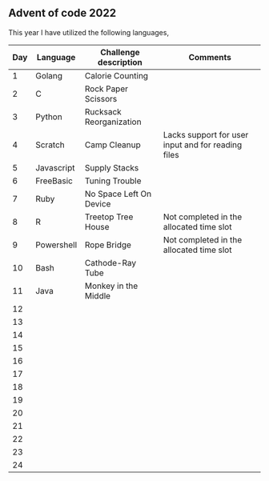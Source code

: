 ## Advent of code 2022

This year I have utilized the following languages,

| Day | Language | Challenge description | Comments |
|--------------|-----------|------------|------------|
| 1 | Golang | Calorie Counting | |
| 2 | C | Rock Paper Scissors | |
| 3 | Python | Rucksack Reorganization | |
| 4 | Scratch | Camp Cleanup | Lacks support for user input and for reading files |
| 5 | Javascript | Supply Stacks | |
| 6 | FreeBasic | Tuning Trouble | |
| 7 | Ruby | No Space Left On Device | |
| 8 | R | Treetop Tree House | Not completed in the allocated time slot |
| 9 | Powershell | Rope Bridge | Not completed in the allocated time slot |
| 10 | Bash | Cathode-Ray Tube | |
| 11 | Java | Monkey in the Middle | |
| 12 |  |  | |
| 13 |  |  | |
| 14 |  |  | |
| 15 |  |  | |
| 16 |  |  | |
| 17 |  |  | |
| 18 |  |  | |
| 19 |  |  | |
| 20 |  |  | |
| 21 |  |  | |
| 22 |  |  | |
| 23 |  |  | |
| 24 |  |  | |
